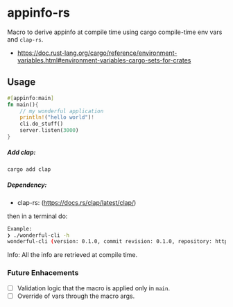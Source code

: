 # appinfo-rs
Macro to derive appinfo at compile time using cargo compile-time env vars and `clap-rs`.

* https://doc.rust-lang.org/cargo/reference/environment-variables.html#environment-variables-cargo-sets-for-crates

## Usage

```rust
#[appinfo:main]
fn main(){
    // my wonderful application
    println!("hello world")!
    cli.do_stuff()
    server.listen(3000)
}
```

##### Add clap:
```bash
cargo add clap
```
##### Dependency:
* clap-rs: (https://docs.rs/clap/latest/clap/)

then in a terminal do:

```bash
Example:
❯ ./wonderful-cli -h
wonderful-cli (version: 0.1.0, commit revision: 0.1.0, repository: https://github.com/l-const/wonderfl-cli) - A cli app that utilises the appinfo macro.
```
Info: All the info are retrieved at compile time.

### Future Enhacements

- [ ] Validation logic that the macro is applied only in `main`.
- [ ] Override of vars through the macro args.
